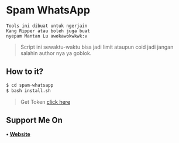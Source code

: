 # Spam WhatsApp
```
Tools ini dibuat untuk ngerjain
Kang Ripper atau boleh juga buat
nyepam Mantan Lu awokawokwkwk:v
```
> Script ini sewaktu-waktu bisa jadi limit ataupun coid jadi jangan salahin author nya ya goblok.
## How to it?
```python
$ cd spam-whatsapp
$ bash install.sh
```
> Get Token [click here](WPNL9-M94GL-NMLR8-NAGY7-HKO15-OBR58-GDAD4)
## Support Me On
<b>• [Website](https://mr-gamemod.blogspot.com)</b>
<br>